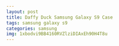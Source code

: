 ```yaml
---
layout: post
title: Daffy Duck Samsung Galaxy S9 Case
tags: samsung galaxy s9
categories: samsung
img: 1xbodvi9BB4160RVZlziDIAxEh90H4T8u
---
```

